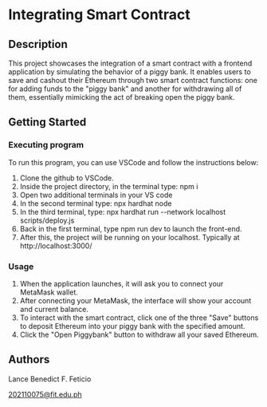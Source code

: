 # Integrating Smart Contract

## Description
This project showcases the integration of a smart contract with a frontend application by simulating the behavior of a piggy bank. 
It enables users to save and cashout their Ethereum through two smart contract functions: one for adding funds to the "piggy bank" and another for withdrawing all of them, essentially mimicking the act of breaking open the piggy bank.

## Getting Started

### Executing program
To run this program, you can use VSCode and follow the instructions below:

1. Clone the github to VSCode.
2. Inside the project directory, in the terminal type: npm i
3. Open two additional terminals in your VS code
4. In the second terminal type: npx hardhat node
5. In the third terminal, type: npx hardhat run --network localhost scripts/deploy.js
6. Back in the first terminal, type npm run dev to launch the front-end.
7. After this, the project will be running on your localhost. Typically at http://localhost:3000/

### Usage
1. When the application launches, it will ask you to connect your MetaMask wallet.
2. After connecting your MetaMask, the interface will show your account and current balance.
3. To interact with the smart contract, click one of the three "Save" buttons to deposit Ethereum into your piggy bank with the specified amount.
4. Click the "Open Piggybank" button to withdraw all your saved Ethereum.

## Authors
Lance Benedict F. Feticio

202110075@fit.edu.ph

